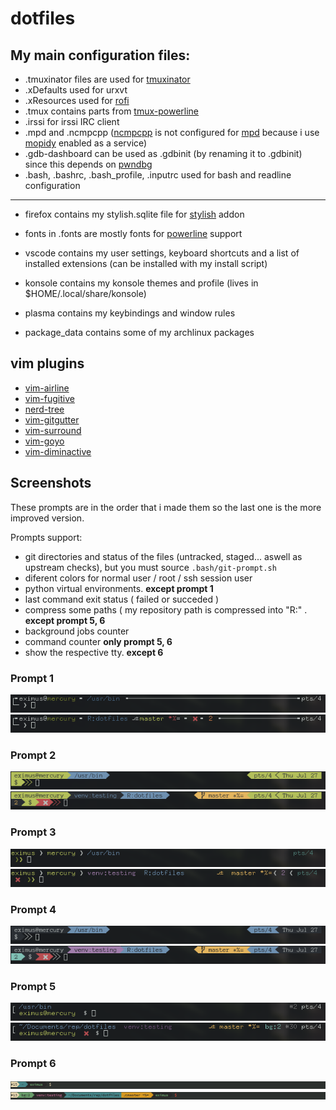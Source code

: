 # dotfiles

## My main configuration files:

- .tmuxinator files are used for [tmuxinator](https://github.com/tmuxinator/tmuxinator)
- .xDefaults used for urxvt
- .xResources used for [rofi](https://github.com/DaveDavenport/rofi)
- .tmux contains parts from [tmux-powerline](https://github.com/erikw/tmux-powerline)
- .irssi for irssi IRC client
- .mpd and .ncmpcpp ([ncmpcpp](http://rybczak.net/ncmpcpp/) is not configured for [mpd](https://github.com/MaxKellermann/MPD) because i use [mopidy](https://github.com/mopidy/mopidy) enabled as a service)
- .gdb-dashboard can be used as .gdbinit (by renaming it to .gdbinit) since this depends on [pwndbg](https://github.com/pwndbg/pwndbg)
- .bash, .bashrc, .bash_profile, .inputrc used for bash and readline configuration

------------------------

- firefox contains my stylish.sqlite file for [stylish](https://addons.mozilla.org/en-US/firefox/addon/stylish/) addon

- fonts in .fonts are mostly fonts for [powerline](https://github.com/powerline/fonts) support

- vscode contains my user settings, keyboard shortcuts and a list of installed extensions (can be installed with my install script)

- konsole contains my konsole themes and profile (lives in $HOME/.local/share/konsole)

- plasma contains my keybindings and window rules

- package_data contains some of my archlinux packages


## vim plugins

- [vim-airline](https://github.com/vim-airline/vim-airline)
- [vim-fugitive](https://github.com/tpope/vim-fugitive)
- [nerd-tree](https://github.com/scrooloose/nerdtree)
- [vim-gitgutter](https://github.com/airblade/vim-gitgutter)
- [vim-surround](https://github.com/tpope/vim-surround)
- [vim-goyo](https://github.com/junegunn/goyo.vim)
- [vim-diminactive](https://github.com/blueyed/vim-diminactive)

## Screenshots

These prompts are in the order that i made them so the last one is the more improved version.

Prompts support:

- git directories and status of the files (untracked, staged... aswell as upstream checks), but you must source `.bash/git-prompt.sh`
- diferent colors for normal user / root / ssh session user
- python virtual environments. **except prompt 1**
- last command exit status ( failed or succeded )
- compress some paths ( my repository path is compressed into "R:" . **except prompt 5, 6**
- background jobs counter
- command counter **only prompt 5, 6**
- show the respective tty. **except 6**

### Prompt 1

![1](screenshots/1_normal.png)
![1f](screenshots/1_full.png)

### Prompt 2

![2](screenshots/2_normal.png)
![2f](screenshots/2_full.png)

### Prompt 3

![3](screenshots/3_normal.png)
![3f](screenshots/3_full.png)

### Prompt 4

![4](screenshots/4_normal.png)
![4f](screenshots/4_full.png)

### Prompt 5

![5](screenshots/5_normal.png)
![5f](screenshots/5_full.png)

### Prompt 6

![6](screenshots/6_normal.png)
![6f](screenshots/6_full.png)
